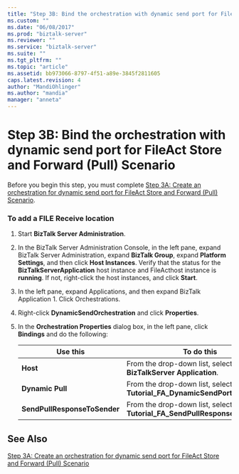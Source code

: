 ```yaml
---
title: "Step 3B: Bind the orchestration with dynamic send port for FileAct Store and Forward (Pull) Scenario | Microsoft Docs"
ms.custom: ""
ms.date: "06/08/2017"
ms.prod: "biztalk-server"
ms.reviewer: ""
ms.service: "biztalk-server"
ms.suite: ""
ms.tgt_pltfrm: ""
ms.topic: "article"
ms.assetid: bb973066-8797-4f51-a89e-3845f2811605
caps.latest.revision: 4
author: "MandiOhlinger"
ms.author: "mandia"
manager: "anneta"
---
```

# Step 3B: Bind the orchestration with dynamic send port for FileAct Store and Forward (Pull) Scenario
Before you begin this step, you must complete [Step 3A: Create an orchestration for dynamic send port for FileAct Store and Forward (Pull) Scenario](../../adapters-and-accelerators/fileact-interact/step-3a-create-orchestration-for-dynamic-send-port-fileact-store-and-forward.md).  
  
### To add a FILE Receive location  
  
1.  Start **BizTalk Server Administration**.  
  
2.  In the BizTalk Server Administration Console, in the left pane, expand BizTalk Server Administration, expand **BizTalk Group**, expand **Platform Settings**, and then click **Host Instances**. Verify that the status for the **BizTalkServerApplication** host instance and FileActhost instance is **running**. If not, right-click the host instances, and click **Start**.  
  
3.  In the left pane, expand Applications, and then expand BizTalk Application 1. Click Orchestrations.  
  
4.  Right-click **DynamicSendOrchestration** and click **Properties**.  
  
5.  In the **Orchestration Properties** dialog box, in the left pane, click **Bindings** and do the following:  
  
    |**Use this**|**To do this**|  
    |------------------|--------------------|  
    |**Host**|From the drop-down list, select **BizTalkServer Application**.|  
    |**Dynamic Pull**|From the drop-down list, select **Tutorial_FA_DynamicSendPort**.|  
    |**SendPullResponseToSender**|From the drop-down list, select **Tutorial_FA_SendPullResponsetoReceiver**.|  
  
## See Also  
 [Step 3A: Create an orchestration for dynamic send port for FileAct Store and Forward (Pull) Scenario](../../adapters-and-accelerators/fileact-interact/step-3a-create-orchestration-for-dynamic-send-port-fileact-store-and-forward.md)
